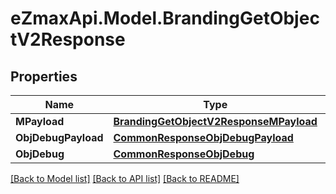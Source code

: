 
# eZmaxApi.Model.BrandingGetObjectV2Response

## Properties

Name | Type | Description | Notes
------------ | ------------- | ------------- | -------------
**MPayload** | [**BrandingGetObjectV2ResponseMPayload**](BrandingGetObjectV2ResponseMPayload.md) |  | 
**ObjDebugPayload** | [**CommonResponseObjDebugPayload**](CommonResponseObjDebugPayload.md) |  | [optional] 
**ObjDebug** | [**CommonResponseObjDebug**](CommonResponseObjDebug.md) |  | [optional] 

[[Back to Model list]](../README.md#documentation-for-models)
[[Back to API list]](../README.md#documentation-for-api-endpoints)
[[Back to README]](../README.md)

